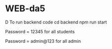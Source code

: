 # WEB-da5
D
To run backend code 
cd backend
npm run start

Password = 12345 for all students

Password = admin@123 for all admin

